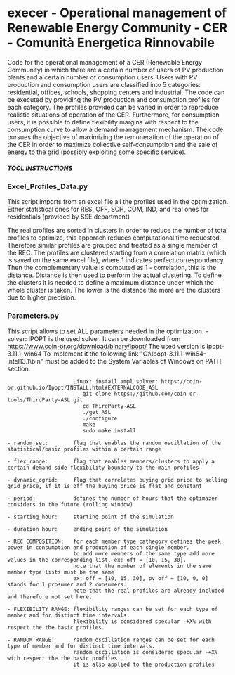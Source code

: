 

# execer - Operational management of Renewable Energy Community - CER - Comunità Energetica Rinnovabile
Code for the operational management of a CER (Renewable Energy Community) in which there are a certain number of users of PV production plants and a certain number of consumption users. Users with PV production and consumption users are classified into 5 categories: residential, offices, schools, shopping centers and industrial. The code can be executed by providing the PV production and consumption profiles for each category. The profiles provided can be varied in order to reproduce realistic situations of operation of the CER. Furthermore, for consumption users, it is possible to define flexibility margins with respect to the consumption curve to allow a demand management mechanism. The code pursues the objective of maximizing the remuneration of the operation of the CER in order to maximize collective self-consumption and the sale of energy to the grid (possibly exploiting some specific service).


##### TOOL INSTRUCTIONS ######



### Excel_Profiles_Data.py
This script imports from an excel file all the profiles used in the optimization.
Either statistical ones for RES, OFF, SCH, COM, IND, and real ones for residentials (provided by SSE department)

The real profiles are sorted in clusters in order to reduce the number of total profiles to optimize, this apporach
reduces computational time requested.
Therefore similar profiles are grouped and treated as a single member of the REC.
The profiles are clustered starting from a correlation matrix (which is saved on the same excel file), where 1 indicates
perfect correspondancy. Then the complementary value is computed as 1 - correlation, this is the distance.
Distance is then used to perform the actual clustering. To define the clusters it is needed to define a maximum distance
under which the whole cluster is taken. The lower is the distance the more are the clusters due to higher precision.



### Parameters.py
This script allows to set ALL parameters needed in the optimization.
    - solver:            IPOPT is the used solver.
                         It can be downloaded from https://www.coin-or.org/download/binary/Ipopt/
                         The used version is Ipopt-3.11.1-win64
                         To implement it the following link "C:\Ipopt-3.11.1-win64-intel13.1\bin" must be added to the
                         System Variables of Windows on PATH section.
                         
                         Linux: install ampl solver: https://coin-or.github.io/Ipopt/INSTALL.html#EXTERNALCODE_ASL
                            git clone https://github.com/coin-or-tools/ThirdParty-ASL.git
                            cd ThirdParty-ASL
                            ./get.ASL
                            ./configure
                            make
                            sudo make install

    - random_set:        flag that enables the random oscillation of the statistical/basic profiles within a certain range

    - flex_range:        flag that enables members/clusters to apply a certain demand side flexibility boundary to the main profiles

    - dynamic_cgrid:     flag that correlates buying grid price to selling grid price, if it is off the buying price is flat and constant

    - period:            defines the number of hours that the optimazer considers in the future (rolling window)

    - starting_hour:     starting point of the simulation

    - duration_hour:     ending point of the simulation

    - REC COMPOSITION:   for each member type cathegory defines the peak power in consumption and production of each single member.
                         to add more members of the same type add more values in the corresponding list. ex: off = [10, 15, 30].
                         note that the number of elements in the same member type lists must be the same
                         ex: off = [10, 15, 30], pv_off = [10, 0, 0] stands for 1 prosumer and 2 consumers.
                         note that the real profiles are already included and therefore not set here.

    - FLEXIBILITY RANGE: flexibility ranges can be set for each type of member and for distinct time intervals.
                         flexibility is considered specular -+X% with respect the the basic profiles.

    - RANDOM RANGE:      random oscillation ranges can be set for each type of member and for distinct time intervals.
                         random oscillation is considered specular -+X% with respect the the basic profiles.
                         it is also applied to the production profiles






